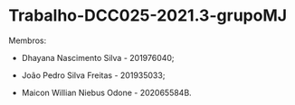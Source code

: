 # Trabalho-DCC025-2021.3-grupoMJ

Membros:

- Dhayana Nascimento Silva - 201976040;

- João Pedro Silva Freitas - 201935033;

- Maicon Willian Niebus Odone - 202065584B.
